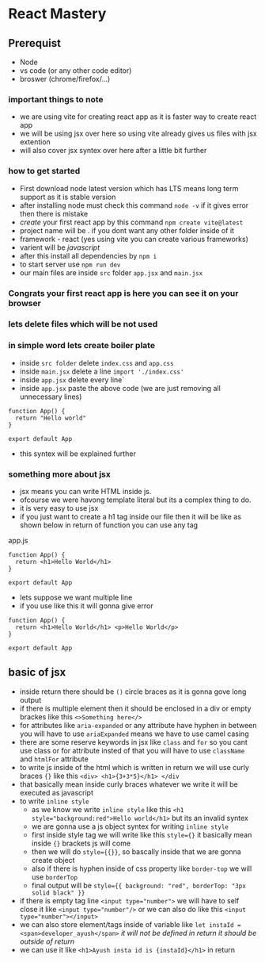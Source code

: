 # React Mastery

## Prerequist

- Node
- vs code (or any other code editor)
- broswer (chrome/firefox/...)

### important things to note

- we are using vite for creating react app as it is faster way to create react app
- we will be using jsx over here so using vite already gives us files with jsx extention
- will also cover jsx syntex over here after a little bit further

### how to get started

- First download node latest version which has LTS means long term support as it is stable version
- after installing node must check this command `node -v` if it gives error then there is mistake
- _create_ your first react app by this command `npm create vite@latest`
- project name will be . if you dont want any other folder inside of it
- framework - react (yes using vite you can create various frameworks)
- varient will be _javascript_
- after this install all dependencies by `npm i`
- to start server use `npm run dev`
- our main files are inside `src` folder `app.jsx` and `main.jsx`

### Congrats your first react app is here you can see it on your browser

### lets delete files which will be not used

### in simple word lets create boiler plate

- inside `src folder` delete `index.css` and `app.css`
- inside `main.jsx` delete a line `import './index.css'`
- inside `app.jsx` delete every line`
- inside `app.jsx` paste the above code (we are just removing all unnecessary lines)

```
function App() {
  return "Hello world"
}

export default App
```

- this syntex will be explained further

### something more about jsx

- jsx means you can write HTML inside js.
- ofcourse we were havong template literal but its a complex thing to do.
- it is very easy to use jsx
- if you just want to create a h1 tag inside our file then it will be like as shown below in return of function you can use any tag

app.js

```
function App() {
  return <h1>Hello World</h1>
}

export default App
```

- lets suppose we want multiple line
- if you use like this it will gonna give error

```
function App() {
  return <h1>Hello World</h1> <p>Hello World</p>
}

export default App
```

## basic of jsx

- inside return there should be `()` circle braces as it is gonna gove long output
- if there is multiple element then it should be enclosed in a div or empty brackes like this `<>Something here</>`
- for attributes like `aria-expanded` or any attribute have hyphen in between you will have to use `ariaExpanded` means we have to use camel casing
- there are some reserve keywords in jsx like `class` and `for` so you cant use class or for attribute insted of that you will have to use `className` and `htmlFor` attribute
- to write js inside of the html which is written in return we will use curly braces `{}` like this `<div> <h1>{3+3*5}</h1> </div`
- that basically mean inside curly braces whatever we write it will be executed as javascript
- to write `inline style`
  - as we know we write `inline style` like this `<h1 style="background:red">Hello world</h1>` but its an invalid syntex
  - we are gonna use a js object syntex for writing `inline style`
  - first inside style tag we will write like this `style={}` it basically mean inside `{}` brackets js will come
  - then we will do `style={{}}`, so bascally inside that we are gonna create object
  - also if there is hyphen inside of css property like `border-top` we will use `borderTop`
  - final output will be `style={{ background: "red", borderTop: "3px solid black" }}`
- if there is empty tag line `<input type="number">` we will have to self close it like `<input type="number"/>` or we can also do like this `<input type="number"></input>`
- we can also store element/tags inside of variable like `let instaId = <span>developer_ayush</span>` _it will not be defined in return it should be outside of return_
- we can use it like `<h1>Ayush insta id is {instaId}</h1>` in return
